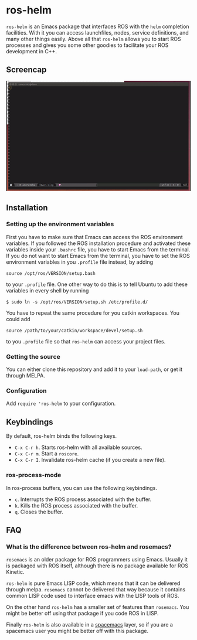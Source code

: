 
# ros-helm

`ros-helm` is an Emacs package that interfaces ROS with the `helm` completion facilities.
With it you can access launchfiles, nodes, service definitions, and many other things
easily. Above all that `ros-helm` allows you to start ROS processes and gives you some
other goodies to facilitate your ROS development in C++.

## Screencap

![Animated gif of ros-helm](/doc/screencap.gif)

## Installation

### Setting up the environment variables

First you have to make sure that Emacs can access the ROS environment variables. If
you followed the ROS installation procedure and activated these variables inside your 
`.bashrc` file, you have to start Emacs from the terminal. If you do not want to start
Emacs from the terminal, you have to set the ROS environment variables in you `.profile`
file instead, by adding

```
source /opt/ros/VERSION/setup.bash
```

to your `.profile` file. One other way to do this is to tell Ubuntu to add these variables
in every shell by running

```
$ sudo ln -s /opt/ros/VERSION/setup.sh /etc/profile.d/
```

You have to repeat the same procedure for you catkin workspaces. You could add

```
source /path/to/your/catkin/workspace/devel/setup.sh
```

to you `.profile` file so that `ros-helm` can access your project files.

### Getting the source

You can either clone this repository and add it to your `load-path`, or get it
through MELPA.

### Configuration

Add `require 'ros-helm` to your configuration.

## Keybindings

By default, ros-helm binds the following keys.

- `C-x C-r h`. Starts ros-helm with all available sources.
- `C-x C-r m`. Start a `roscore`.
- `C-x C-r I`. Invalidate ros-helm cache (if you create a new file).

### ros-process-mode

In ros-process buffers, you can use the following keybindings.

- `c`. Interrupts the ROS process associated with the buffer.
- `k`. Kills the ROS process associated with the buffer.
- `q`. Closes the buffer.

## FAQ

### What is the difference between ros-helm and rosemacs?

`rosemacs` is an older package for ROS programmers using Emacs. Usually it is packaged
with ROS itself, although there is no package available for ROS Kinetic.

`ros-helm` is pure Emacs LISP code, which means that it can be delivered through melpa.
`rosemacs` cannot be delivered that way because it contains common LISP code used to
interface emacs with the LISP tools of ROS. 

On the other hand `ros-helm` has a smaller set of features than `rosemacs`. You might
be better off using that package if you code ROS in LISP.

Finally `ros-helm` is also available in a [spacemacs](http://spacemacs.org) layer, so if
you are a spacemacs user you might be better off with this package.
